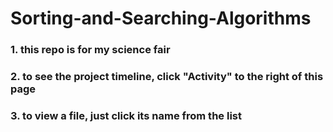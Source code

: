 # Sorting-and-Searching-Algorithms
### 1. this repo is for my science fair
### 2. to see the project timeline, click "Activity" to the right of this page
### 3. to view a file, just click its name from the list
